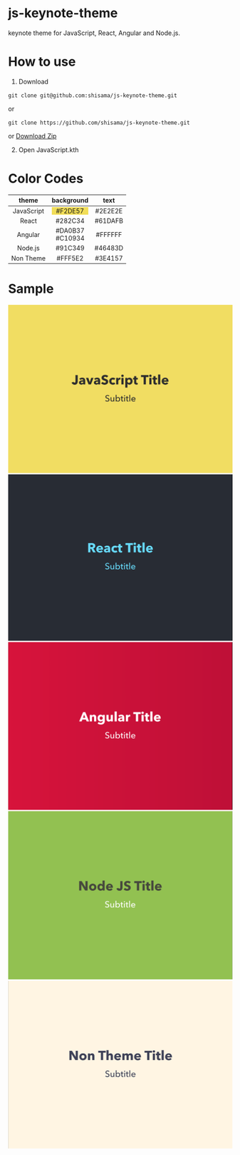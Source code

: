 # js-keynote-theme
keynote theme for JavaScript, React, Angular and Node.js.

# How to use
1. Download
```
git clone git@github.com:shisama/js-keynote-theme.git
```
or
```
git clone https://github.com/shisama/js-keynote-theme.git
```
or [Download Zip](https://github.com/shisama/js-keynote-theme/archive/master.zip)

2. Open JavaScript.kth

# Color Codes
|theme|background|text|
|:---:|:--------:|:---:|
|JavaScript|<div style="background-color:#F2DE57">#F2DE57</div>|#2E2E2E|
|React|#282C34|#61DAFB|
|Angular|#DA0B37<br>#C10934|#FFFFFF|
|Node.js|#91C349|#46483D|
|Non Theme|#FFF5E2|#3E4157|

# Sample
![JavaScript](sample/JavaScript.png)
![React](sample/React.png)
![Angular](sample/Angular.png)
![Node](sample/Node.png)
![NonTheme](sample/NonTheme.png)
